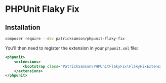 # PHPUnit Flaky Fix

## Installation

```bash
composer require --dev patricksamson/phpunit-flaky-fix
```

You'll then need to register the extension in your `phpunit.xml` file:

```xml
<phpunit>
    <extensions>
        <bootstrap class="PatrickSamson\PHPUnitFlakyFix\FlakyFixExtension" />
    </extensions>
</phpunit>
```
